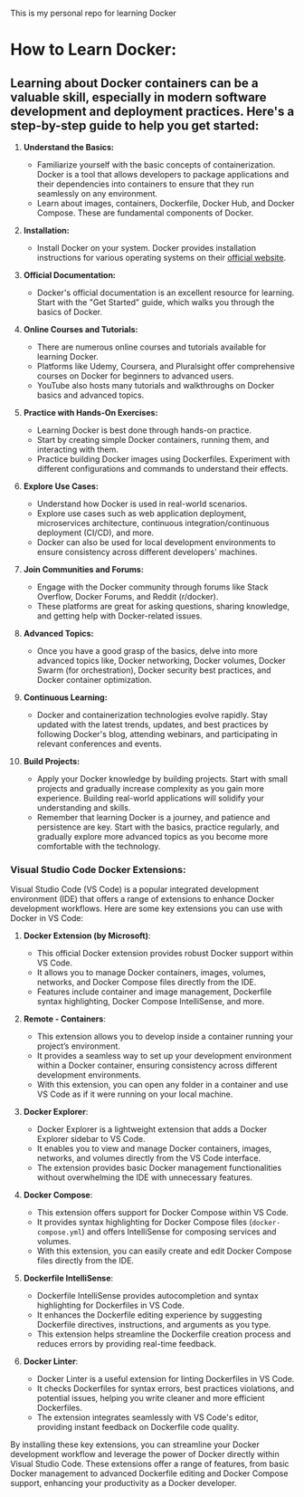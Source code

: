 This is my personal repo for learning Docker

# How to Learn Docker&colon;

## Learning about Docker containers can be a valuable skill, especially in modern software development and deployment practices. Here's a step-by-step guide to help you get started&colon;

1. **Understand the Basics&colon;**

    - Familiarize yourself with the basic concepts of containerization. Docker is a tool that allows developers to package applications and their dependencies into containers to ensure that they run seamlessly on any environment.
    - Learn about images, containers, Dockerfile, Docker Hub, and Docker Compose. These are fundamental components of Docker.

2. **Installation&colon;**

    - Install Docker on your system. Docker provides installation instructions for various operating systems on their [official website](https://docs.docker.com/engine/install/).

3. **Official Documentation&colon;**

    - Docker's official documentation is an excellent resource for learning. Start with the "Get Started" guide, which walks you through the basics of Docker.

4. **Online Courses and Tutorials&colon;**

    - There are numerous online courses and tutorials available for learning Docker.
    - Platforms like Udemy, Coursera, and Pluralsight offer comprehensive courses on Docker for beginners to advanced users.
    - YouTube also hosts many tutorials and walkthroughs on Docker basics and advanced topics.

5. **Practice with Hands-On Exercises&colon;**

    - Learning Docker is best done through hands-on practice.
    - Start by creating simple Docker containers, running them, and interacting with them.
    - Practice building Docker images using Dockerfiles. Experiment with different configurations and commands to understand their effects.

6. **Explore Use Cases&colon;**

    - Understand how Docker is used in real-world scenarios.
    - Explore use cases such as web application deployment, microservices architecture, continuous integration/continuous deployment (CI/CD), and more.
    - Docker can also be used for local development environments to ensure consistency across different developers' machines.

7. **Join Communities and Forums&colon;**

    - Engage with the Docker community through forums like Stack Overflow, Docker Forums, and Reddit (r/docker).
    - These platforms are great for asking questions, sharing knowledge, and getting help with Docker-related issues.

8. **Advanced Topics&colon;**

    - Once you have a good grasp of the basics, delve into more advanced topics like, Docker networking, Docker volumes, Docker Swarm (for orchestration), Docker security best practices, and Docker container optimization.

9. **Continuous Learning&colon;**

    - Docker and containerization technologies evolve rapidly. Stay updated with the latest trends, updates, and best practices by following Docker's blog, attending webinars, and participating in relevant conferences and events.

10. **Build Projects&colon;**
    - Apply your Docker knowledge by building projects. Start with small projects and gradually increase complexity as you gain more experience. Building real-world applications will solidify your understanding and skills.
    - Remember that learning Docker is a journey, and patience and persistence are key. Start with the basics, practice regularly, and gradually explore more advanced topics as you become more comfortable with the technology.

### Visual Studio Code Docker Extensions&colon;

Visual Studio Code (VS Code) is a popular integrated development environment (IDE) that offers a range of extensions to enhance Docker development workflows. Here are some key extensions you can use with Docker in VS Code&colon;

1. **Docker Extension (by Microsoft)**&colon;

    - This official Docker extension provides robust Docker support within VS Code.
    - It allows you to manage Docker containers, images, volumes, networks, and Docker Compose files directly from the IDE.
    - Features include container and image management, Dockerfile syntax highlighting, Docker Compose IntelliSense, and more.

2. **Remote - Containers**&colon;

    - This extension allows you to develop inside a container running your project’s environment.
    - It provides a seamless way to set up your development environment within a Docker container, ensuring consistency across different development environments.
    - With this extension, you can open any folder in a container and use VS Code as if it were running on your local machine.

3. **Docker Explorer**&colon;

    - Docker Explorer is a lightweight extension that adds a Docker Explorer sidebar to VS Code.
    - It enables you to view and manage Docker containers, images, networks, and volumes directly from the VS Code interface.
    - The extension provides basic Docker management functionalities without overwhelming the IDE with unnecessary features.

4. **Docker Compose**&colon;

    - This extension offers support for Docker Compose within VS Code.
    - It provides syntax highlighting for Docker Compose files (`docker-compose.yml`) and offers IntelliSense for composing services and volumes.
    - With this extension, you can easily create and edit Docker Compose files directly from the IDE.

5. **Dockerfile IntelliSense**&colon;

    - Dockerfile IntelliSense provides autocompletion and syntax highlighting for Dockerfiles in VS Code.
    - It enhances the Dockerfile editing experience by suggesting Dockerfile directives, instructions, and arguments as you type.
    - This extension helps streamline the Dockerfile creation process and reduces errors by providing real-time feedback.

6. **Docker Linter**&colon;
    - Docker Linter is a useful extension for linting Dockerfiles in VS Code.
    - It checks Dockerfiles for syntax errors, best practices violations, and potential issues, helping you write cleaner and more efficient Dockerfiles.
    - The extension integrates seamlessly with VS Code's editor, providing instant feedback on Dockerfile code quality.

By installing these key extensions, you can streamline your Docker development workflow and leverage the power of Docker directly within Visual Studio Code. These extensions offer a range of features, from basic Docker management to advanced Dockerfile editing and Docker Compose support, enhancing your productivity as a Docker developer.
